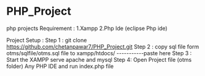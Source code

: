 # PHP_Project
php projects 
Requirement : 1.Xampp 
              2.Php Ide (eclipse Php ide)
              
Project Setup :
Step 1 : git clone https://github.com/chetanpawar7/PHP_Project.git
Step 2 : copy sql file form otms/sqlfile/otms.sql file to xampp/htdocs/ -----------paste here
Step 3 : Start the XAMPP serve apache and mysql
Step 4: Open Project file (otms folder) Any PHP IDE and  run index.php file 

